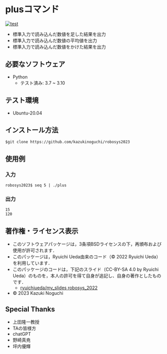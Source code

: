 # plusコマンド

[![test](https://github.com/kazukinoguchi/robosys2023/actions/workflows/test.yml/badge.svg)](https://github.com/kazukinoguchi/robosys2023/actions/workflows/test.yml)

* 標準入力で読み込んだ数値を足した結果を出力
* 標準入力で読み込んだ数値の平均値を出力
* 標準入力で読み込んだ数値をかけた結果を出力

## 必要なソフトウェア
* Python
  * テスト済み: 3.7 ~ 3.10

## テスト環境
* Ubuntu-20.04

## インストール方法
`$git clone https://github.com/kazukinoguchi/robosys2023`

## 使用例
### 入力
`robosys2023$ seq 5 | ./plus`
### 出力
`15`  
`120`

## 著作権・ライセンス表示
* このソフトウェアパッケージは，3条項BSDライセンスの下，再頒布および使用が許可されます．
* このパッケージは，Ryuichi Ueda由来のコード（© 2022 Ryuichi Ueda）を利用しています．
* このパッケージのコードは，下記のスライド（CC-BY-SA 4.0 by Ryuichi Ueda）のものを，本人の許可を得て自身が追記し、自身の著作としたものです．
    * [ryuichiueda/my_slides robosys_2022](https://github.com/ryuichiueda/my_slides/tree/master/robosys_2022)
* © 2023 Kazuki Noguchi

## Special Thanks
* 上田隆一教授
* TAの皆様方
* chatGPT
* 野崎真尭
* 坪内優輝
